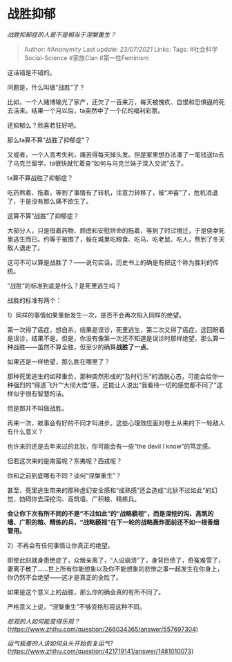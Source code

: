 # 战胜抑郁
*战胜抑郁症的人是不是相当于涅槃重生？*

> Author: #Anonymity
Last update: *23/07/2021* 
Links:
Tags:  #社会科学Social-Science #家族Clan #第一性Feminism



这话错是不错的。

问题是，什么叫做“战胜”了？

比如，一个人赌博输光了家产，还欠了一百来万，每天被愧疚、自恨和恐惧逼的死去活来。结果一个月以后，ta突然中了一个亿的福利彩票。

还抑郁么？欣喜若狂好吧。

那么ta算不算“战胜了抑郁症”？

又或者，一个人高考失利，痛苦得每天掉头发。但是家里想办法凑了一笔钱送ta去了乌克兰留学。ta很快就忙着查“如何与乌克兰妹子深入交流”去了。

ta算不算战胜了抑郁症？

吃药熬着、拖着，等到了事情有了转机，注意力转移了，被“冲喜”了，危机消退了，于是没有那么痛不欲生了。

这算不算“战胜”了抑郁症？

大部分人，只是借着药物、顾虑和安慰拼命的拖着，等到了时过境迁，于是侥幸死里逃生而已。约等于被围了，躲在城里吃粮食、吃马、吃老鼠、吃人，熬到了冬天敌人退走了。

这可不可以算是战胜了？——说句实话，历史书上的确是有把这个称为胜利的传统。

“战胜”的标准到底是什么？是死里逃生吗？

战胜的标准有两个：

1）同样的事情如果重新发生一次，是否不会再次陷入同样的绝望。

第一次得了癌症，想自杀，结果是误诊，死里逃生，第二次又得了癌症，这回盼着是误诊，结果不是。但是，你没有像第一次还不知道是误诊时那样绝望，那么算一种战胜——虽然不算全胜，但至少的确算**战胜了一点**。

如果还是一样绝望，那么胜在哪里了？

那种死里逃生的如释重负，那种突然形成的“及时行乐”的洒脱心态，可能会给你一种强烈的“得道飞升”“大彻大悟”感，还能让人说出“我看待一切的感觉都不同了”这样似乎很有智慧的话。

但是那并不叫做战胜。

再来一次，故事会有好的不同才叫进步。这些心理效应面对卷土从来的下一轮敌人有什么意义？

也许来的还是去年来过的北狄，你可能会有一些“the devil I know”的笃定感。

但若这次来的是南蛮呢？东夷呢？西戎呢？

你和之前到底哪有不同？谈何“涅槃重生”？

甚至，死里逃生带来的那种虚幻安全感和“成熟感”还会造成“北狄不过如此”的幻觉，妨碍你去深挖沟、高筑墙、广积粮、精练兵。

**会让你下次有所不同的不是“不过如此”的“战略藐视”，而是深挖的沟、高筑的墙、广积的粮、精练的兵，“战略藐视”在下一轮的战略轰炸面前还不如一根香烟管用。**

  


2）不再会有任何事情让你真正的绝望。

即使此刻就身患绝症了，众叛亲离了，“人设崩溃”了，身背巨债了，奇冤难雪了，妻离子散了……世上所有你能想象以及你不能想象的悲惨之事一起发生在你身上，你仍然不会绝望——这才是真正的全胜了。

如果是这个意义上的战胜，那么你的确会真的有所不同了。

严格意义上说，“涅槃重生”不够资格形容这种不同。

*悲观的人如何能变得乐观？*(https://www.zhihu.com/question/266034365/answer/557697304)  


*运气极差的人该如何从头开始恢复运气?*(https://www.zhihu.com/question/421719141/answer/1481010073)

